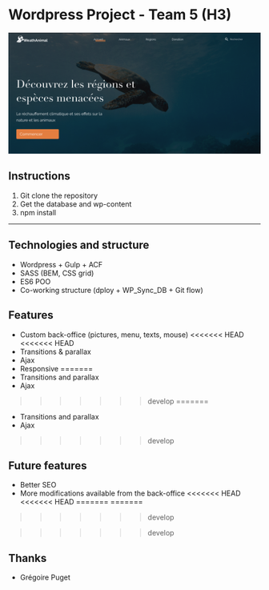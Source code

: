 # Wordpress Project - Team 5 (H3)

![alt text](wp-content/themes/g5_theme/assets/images/preview.png)

## Instructions

1. Git clone the repository
2. Get the database and wp-content
3. npm install

___

## Technologies and structure

- Wordpress + Gulp + ACF
- SASS (BEM, CSS grid)
- ES6 POO
- Co-working structure (dploy + WP_Sync_DB + Git flow)

## Features
- Custom back-office (pictures, menu, texts, mouse)
<<<<<<< HEAD
<<<<<<< HEAD
- Transitions & parallax
- Ajax
- Responsive
=======
- Transitions and parallax
- Ajax 
>>>>>>> develop
=======
- Transitions and parallax
- Ajax 
>>>>>>> develop

## Future features
- Better SEO
- More modifications available from the back-office
<<<<<<< HEAD
<<<<<<< HEAD
=======
=======
>>>>>>> develop

>>>>>>> develop

## Thanks
- Grégoire Puget
